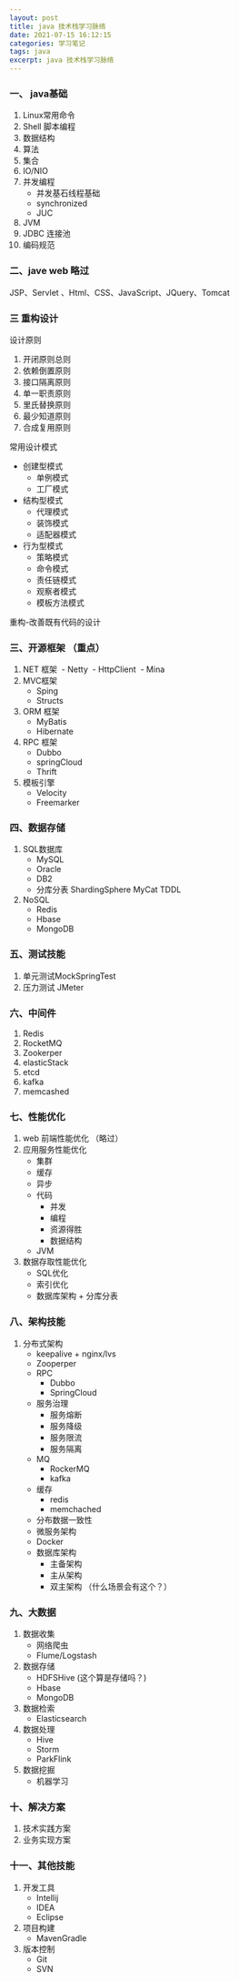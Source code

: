 ```yaml
---
layout: post
title: java 技术栈学习脉络
date: 2021-07-15 16:12:15
categories: 学习笔记
tags: java
excerpt: java 技术栈学习脉络
---
```


### 一、 java基础

1. Linux常用命令
2. Shell 脚本编程
3. 数据结构
4. 算法
5. 集合
6. IO/NIO
7. 并发编程 
   - 并发基石线程基础
   - synchronized
   - JUC
8. JVM 
9. JDBC 连接池
10. 编码规范

### 二、jave web 略过

JSP、Servlet 、Html、CSS、JavaScript、JQuery、Tomcat

### 三 重构设计

设计原则 

1. 开闭原则总则
2. 依赖倒置原则
3. 接口隔离原则 
4. 单一职责原则 
5. 里氏替换原则 
6. 最少知道原则 
7. 合成复用原则

常用设计模式

- 创建型模式
  - 单例模式
  - 工厂模式
- 结构型模式
  - 代理模式
  - 装饰模式
  - 适配器模式
- 行为型模式
  - 策略模式
  - 命令模式
  - 责任链模式
  - 观察者模式
  - 模板方法模式

重构-改善既有代码的设计

### 三、开源框架 （重点）

1. NET 框架 
   ​    - Netty 
   ​    - HttpClient 
   ​    - Mina
2. MVC框架
   - Sping
   - Structs
3. ORM 框架
   - MyBatis 
   - Hibernate
4. RPC 框架
   - Dubbo 
   - springCloud
   - Thrift
5. 模板引擎
   - Velocity 
   - Freemarker

### 四、数据存储

1. SQL数据库
   - MySQL 
   - Oracle 
   - DB2
   - 分库分表 
     ShardingSphere 
     MyCat 
     TDDL 
2. NoSQL 
   - Redis
   - Hbase
   - MongoDB

### 五、测试技能

1. 单元测试MockSpringTest 
2. 压力测试 JMeter

### 六、中间件

1. Redis 
2. RocketMQ 
3. Zookerper
4. elasticStack
5. etcd
6. kafka
7. memcashed 

### 七、性能优化

1. web 前端性能优化 （略过）
2. 应用服务性能优化
   - 集群
   - 缓存
   - 异步
   - 代码
     - 并发
     - 编程
     - 资源得胜
     - 数据结构
   - JVM
3. 数据存取性能优化
   - SQL优化
   - 索引优化
   - 数据库架构 + 分库分表

### 八、架构技能 

1. 分布式架构
   - keepalive + nginx/lvs 
   - Zooperper
   - RPC
     - Dubbo
     - SpringCloud
   - 服务治理
     - 服务熔断
     - 服务降级
     - 服务限流
     - 服务隔离
   - MQ
     - RockerMQ 
     - kafka
   - 缓存
     - redis 
     - memchached 
   - 分布数据一致性
   - 微服务架构 
   - Docker 
   - 数据库架构
     - 主备架构
     - 主从架构
     - 双主架构 （什么场景会有这个？）

### 九、大数据

1. 数据收集
   - 网络爬虫
   - Flume/Logstash 
2. 数据存储
   - HDFSHive (这个算是存储吗？)
   - Hbase
   - MongoDB
3. 数据检索
   - Elasticsearch
4. 数据处理
   - Hive 
   - Storm 
   - ParkFlink 
5. 数据挖掘
   - 机器学习

### 十、解决方案

1. 技术实践方案
2. 业务实现方案

### 十一、其他技能

1. 开发工具
   - Intellij 
   - IDEA
   - Eclipse 
2. 项目构建
   - MavenGradle
3. 版本控制
   - Git
   - SVN 
